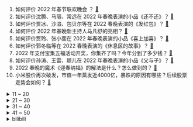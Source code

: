 1. 如何评价 2022 年春节联欢晚会 ？ [:link:](https://www.zhihu.com/question/514233220)
2. 如何评价沈腾、马丽、常远在 2022 年春晚表演的小品《还不还》？ [:link:](https://www.zhihu.com/question/514237081)
3. 如何评价贾冰、沙溢、包贝尔等在 2022 春晚表演的《发红包》？ [:link:](https://www.zhihu.com/question/514242075)
4. 如何评价 2022 年春晚新主持人马凡舒的亮相？ [:link:](https://www.zhihu.com/question/514237585)
5. 如何评价贾玲、张小斐在 2022 年春晚表演的小品《喜上加喜》？ [:link:](https://www.zhihu.com/question/514239309)
6. 如何评价郭冬临等在 2022 春晚表演的《休息区的故事》？ [:link:](https://www.zhihu.com/question/514248213)
7. 2022 年支付宝集五福活动开奖，你集齐了吗？今年分到了多少钱？ [:link:](https://www.zhihu.com/question/514242723)
8. 如何评价孙涛、王雷、颖儿在 2022 年春晚表演的小品《父与子》？ [:link:](https://www.zhihu.com/question/514234901)
9. 2022 春晚的魔术《迎春纳福》的解法是什么？怎么做到的？ [:link:](https://www.zhihu.com/question/514244197)
10. 小米股价再次破发，市值一年蒸发近4000亿，暴跌的原因有哪些？后续股票走势会如何？ [:link:](https://www.zhihu.com/question/513765651)
<details>
<summary>11 ~ 20</summary>

11. 人一旦开窍后，会产生哪些改变？ [:link:](https://www.zhihu.com/question/507160188)
12. 网飞新韩剧《僵尸校园》热度会超过《鱿鱼游戏》吗？ [:link:](https://www.zhihu.com/question/513822236)
13. 如何评价索尼以36亿美元收购Bungie? [:link:](https://www.zhihu.com/question/514287290)
14. 为什么感觉红米变高级了？ [:link:](https://www.zhihu.com/question/513172045)
15. 初中学历可以学ue4（虚幻4）吗？我家里穷，我想学这个来改变自己家里这种困境？ [:link:](https://www.zhihu.com/question/503485924)
16. 刘慈欣的《全频带阻塞干扰》疑似即将拍成电影，你期待吗？你觉得这部小说的改编会成功吗？ [:link:](https://www.zhihu.com/question/428745131)
17. 韩剧《僵尸校园》有哪些槽点？ [:link:](https://www.zhihu.com/question/513822109)
18. 除夕给喜欢的女孩发红包，发多少合适啊？ [:link:](https://www.zhihu.com/question/311139577)
19. 上海地铁回应乘车二维码「变红」，称为营造传统佳节喜庆氛围，如何看待这一做法？ [:link:](https://www.zhihu.com/question/514107150)
20. 《开端》里卢迪的妈妈在前面表现得非常令人窒息，但在最后一次循里面却陪他 cosplay，这真的可能吗？ [:link:](https://www.zhihu.com/question/513768420)
</details>
<details>
<summary>21 ~ 30</summary>

21. 如何评价王晶指导的网大《倚天屠龙记之九阳神功》？ [:link:](https://www.zhihu.com/question/514094561)
22. 如何评价 2022 春晚的舞蹈《只此青绿》？ [:link:](https://www.zhihu.com/question/514238732)
23. 文艺作品中，如何塑造出一个颇为不幸的悲剧角色而不显得过分刻意？ [:link:](https://www.zhihu.com/question/37793061)
24. 你所读的经济学方向，有哪些不错的讲义（Notes）？ [:link:](https://www.zhihu.com/question/335717574)
25. 如何看待「艺术疗愈」这一概念？ [:link:](https://www.zhihu.com/question/458078011)
26. 如何评价朱一龙、赵丽颖、王俊凯、郁可唯在春晚中表演的《欢乐时光》？ [:link:](https://www.zhihu.com/question/514262369)
27. 安全带这么重要，为什么不设计成不系车就无法启动？ [:link:](https://www.zhihu.com/question/30162877)
28. 如何评价王嘉尔、陈坤、萧敬腾、彭永琛在春晚中表演的《黄河 长江》？ [:link:](https://www.zhihu.com/question/514253866)
29. 中国空间站航天员在春晚零点送来新年太空祝福，你有什么祝愿想带给太空？ [:link:](https://www.zhihu.com/question/514206588)
30. 看完 2022 春晚中的三星堆文物现场发布仪式你有什么样的感触？ [:link:](https://www.zhihu.com/question/514249695)
</details>
<details>
<summary>31 ~ 40</summary>

31. 有哪些不落俗套的新年祝福语？ [:link:](https://www.zhihu.com/question/19966576)
32. 如何评价 2022 天津卫视德云社相声春晚？ [:link:](https://www.zhihu.com/question/514121543)
33. 如何评价 2022 年春晚中的景观太极《行云流水》？ [:link:](https://www.zhihu.com/question/514239006)
34. 2022年的春节要到了，有没有虎年的祝福文案？ [:link:](https://www.zhihu.com/question/511136503)
35. 2022 春节档预售《水门桥》票房一骑绝尘，它会是今年的票房冠军吗？ [:link:](https://www.zhihu.com/question/512755204)
36. 奥密克戎亚变体「奥密克戎的妹妹」已在英发现 400 多病例，传播速度快但毒力弱，有哪些信息值得关注？ [:link:](https://www.zhihu.com/question/513490978)
37. 为什么张飞敢多次羞辱吕布？ [:link:](https://www.zhihu.com/question/501401524)
38. 不说地名，如何用年夜饭证明你是哪个地方的人？ [:link:](https://www.zhihu.com/question/513971236)
39. 为什么现在二三十岁的年轻人，外貌上的年龄特征没那么明显了？ [:link:](https://www.zhihu.com/question/495295446)
40. 如何评价《开端》中的「快乐一哥」？ [:link:](https://www.zhihu.com/question/512387634)
</details>
<details>
<summary>41 ~ 50</summary>

41. 如何看待冯提莫演唱歌曲《好运来》？你喜欢这样的风格吗？ [:link:](https://www.zhihu.com/question/514004577)
42. 应届生因加班怒怼管理层，是不是因为我们年轻人吃不了苦了？ [:link:](https://www.zhihu.com/question/513618590)
43. 《长津湖》续作《水门桥》官宣，你期望影片还原哪些真实的历史细节？ [:link:](https://www.zhihu.com/question/495132702)
44. 年夜饭上，有什么能让家里人吃起来「眼前一亮」的菜？ [:link:](https://www.zhihu.com/question/266252162)
45. 如何看待原神2022年1月27号的更新（闲替衣装发放）？ [:link:](https://www.zhihu.com/question/513667385)
46. 如何评价易烊千玺、李宇春、邓超在春晚中表演的《时代感》？ [:link:](https://www.zhihu.com/question/514234399)
47. 如何评价《一人之下》漫画598（562）话? [:link:](https://www.zhihu.com/question/513724845)
48. 职场人原地过年，如何才能更有年味儿仪式感？ [:link:](https://www.zhihu.com/question/512170914)
49. 有没有甜甜的医生文？ [:link:](https://www.zhihu.com/question/375306760)
50. 中国药科大宣布允许人才潜心研究 10 年不发论文，可行性如何？如果是你你愿意这样做吗？ [:link:](https://www.zhihu.com/question/514197476)
</details><details>
<summary>bilibili</summary>

1. 历时8天，我康复了，谢谢所有的朋友们。 [:link:](//www.bilibili.com/video/BV16F411H7gW)
2. 鬼畜全明星是吧？直接来吧！ [:link:](//www.bilibili.com/video/BV1Pa41127ay)
3. 《原神》飞彩镌流年活动过场动画-「岁华流彩」 [:link:](//www.bilibili.com/video/BV1Nr4y1Y7V5)
4. 网络热门爆款鉴定22 [:link:](//www.bilibili.com/video/BV1Xq4y1C7Uj)
5. 《原神》角色演示 -「钟莉：哒哒哒」 [:link:](//www.bilibili.com/video/BV1a34y127yT)
6. 大爷，一路走好。 [:link:](//www.bilibili.com/video/BV1hZ4y1d7qr)
7. B站首发！从酒店员工到两项世界纪录保持者，其实我只想做回我自己！ [:link:](//www.bilibili.com/video/BV18b4y1E72i)
8. 苏联人为何要在法国干绑票？【小约翰】 [:link:](//www.bilibili.com/video/BV1c34y127nL)
9. 《野营》 [:link:](//www.bilibili.com/video/BV1pR4y1j7CK)
10. 【全明星贺岁】废土囧途 [:link:](//www.bilibili.com/video/BV1Nr4y1Y7aD)
<details>
<summary>11 ~ 20</summary>

11. 在法国难得一见的山楂，却是一道抹不掉的家乡红 [:link:](//www.bilibili.com/video/BV11m4y1f7kj)
12. 2022原神拜年纪 [:link:](//www.bilibili.com/video/BV1uP4y1N7cq)
13. 做了一个27000000毫安的超大巨型充电宝！ [:link:](//www.bilibili.com/video/BV1a44y1s7gJ)
14. 【春节档全明星】弯转大了，容易扯着淡！ [:link:](//www.bilibili.com/video/BV1SP4y1N78D)
15. 可能鞭炮也有自己的想法吧 [:link:](//www.bilibili.com/video/BV1b44y1p7NE)
16. 自从做了UP主，警察，诈骗犯，黑产都关注了我 [:link:](//www.bilibili.com/video/BV1ZR4y1T71H)
17. 过年时的满级父母 [:link:](//www.bilibili.com/video/BV1mL4y1x75m)
18. 怎 么 让 女 友 无 意 间 看 到 ？ [:link:](//www.bilibili.com/video/BV1ZY4114739)
19. 钟离：别唱了旅行者羞死人了啊啊啊！！！ [:link:](//www.bilibili.com/video/BV1Nb4y1E7D6)
20. 过年期间的内心独白（壹） [:link:](//www.bilibili.com/video/BV1oa411m7QQ)
</details>
<details>
<summary>21 ~ 30</summary>

21. ？ [:link:](//www.bilibili.com/video/BV1QY411b7Kf)
22. 财神♂到 [:link:](//www.bilibili.com/video/BV1PS4y1L7PT)
23. 【开端小江警官】在B站上搜自己竟然看到了……… [:link:](//www.bilibili.com/video/BV1xu411R7Qk)
24. 🐯春晚没这个我不看，你呢？！🐯 [:link:](//www.bilibili.com/video/BV1US4y1y7es)
25. 爪爪冷，用尾巴垫一下就好啦 [:link:](//www.bilibili.com/video/BV15b4y1E7TG)
26. 2022哔哩哔哩拜年纪 [:link:](//www.bilibili.com/video/BV1fR4y1T7aV)
27. 【时代少年团】TNT红包大作战 [:link:](//www.bilibili.com/video/BV1vb4y1E7CL)
28. 【医学博士】如何千杯不醉？丨如何快速解酒？ [:link:](//www.bilibili.com/video/BV1XS4y1L7gU)
29. 千古名场面！林冲终于不再忍了！最燃打戏之一！《水浒传》P6（风雪山神庙） [:link:](//www.bilibili.com/video/BV1U34y117g8)
30. 《全 村 造 车》 ：能飞，只能飞一点点... [:link:](//www.bilibili.com/video/BV1jm4y1f7Au)
</details>
<details>
<summary>31 ~ 40</summary>

31. 给老弟一个难忘的新年，祝大家新年快乐。 [:link:](//www.bilibili.com/video/BV1Lr4y1Y7v7)
32. 警察抓捕嫌犯路上，总有民间神秘力量前来助攻 网友：高手在民间 [:link:](//www.bilibili.com/video/BV1N3411h76P)
33. 被谷歌翻译14次的穿山甲与鸡汤：我就是臭名远扬的无神论者！炸鸡没必要用新的油！ [:link:](//www.bilibili.com/video/BV1zq4y1874d)
34. 【B站独家】是的，我最近结了个婚。 [:link:](//www.bilibili.com/video/BV13r4y1Y7QH)
35. 妈，我带朋友回家了 [:link:](//www.bilibili.com/video/BV1Zm4y1f7q5)
36. 【特效向】全明星の新年篇 [:link:](//www.bilibili.com/video/BV1FF411p7hu)
37. 《飞吧》 [:link:](//www.bilibili.com/video/BV1rF411n7Es)
38. 王者新春贺岁片| 一个快递，引发易烊千玺、杨幂、李现、张大仙接力的连环奇遇！ [:link:](//www.bilibili.com/video/BV1w44y1s7Mr)
39. 在农村结婚是一种什么体验！ [:link:](//www.bilibili.com/video/BV1Gu411d7cw)
40. 最美好的事就是和你一起看烟花 [:link:](//www.bilibili.com/video/BV1j34y1q7Vp)
</details>
<details>
<summary>41 ~ 50</summary>

41. 谢谢你，火柴人！ [:link:](//www.bilibili.com/video/BV1cZ4y1Z7sx)
42. 《只 要 是 日 语 就 画 风 突 变》 [:link:](//www.bilibili.com/video/BV1jL411F7rz)
43. 没文化的我只能说一句“卧槽”！ [:link:](//www.bilibili.com/video/BV1M3411a7TE)
44. 鉴定网络热门艺术视频（16） [:link:](//www.bilibili.com/video/BV1wT4y117BD)
45. 【春节】刘德华《恭喜发财》春节必听神曲！祝大家新年快乐！ [:link:](//www.bilibili.com/video/BV1zZ4y1d7jH)
46. 评分4.0！拷打2021年度最烂动画《进化之实》！难以言喻的反向神作！ [:link:](//www.bilibili.com/video/BV1o44y1s7TM)
47. 我爹说 没有小姑娘会拒绝这个 [:link:](//www.bilibili.com/video/BV1o5411f7Lc)
48. 我和小熊饼干，一定很难选吧❤，嘉心糖怒唱《嘉心饼干》！ [:link:](//www.bilibili.com/video/BV1jb4y1E7kM)
49. “因为太可爱 所以忘了长腿了” [:link:](//www.bilibili.com/video/BV12F411n7Y1)
50. 我竟是我妈妈，也是我外婆 [:link:](//www.bilibili.com/video/BV1BY411t7nX)
</details>
<details>
<summary>51 ~ 60</summary>

51. 在监控里看到了奇怪的人 [:link:](//www.bilibili.com/video/BV12q4y1h7b3)
52. ［理科生的浪漫］用物理实验材料Al2O3做成项链送女朋友 [:link:](//www.bilibili.com/video/BV1Rm4y1Z7N7)
53. 【原创音乐】《除夕》A-SOUL全新团曲MV【2022拜年纪单品】 [:link:](//www.bilibili.com/video/BV1Ga41127eH)
54. 上课放电影时睡觉 真的太爽了 [:link:](//www.bilibili.com/video/BV1fu41117EK)
55. 北美第一自助餐，战斧牛排龙虾不限量！小伙飞4500公里就为了它？ [:link:](//www.bilibili.com/video/BV1ZS4y1y7r5)
56. 俄罗斯老婆给年轻的老板上一课 [:link:](//www.bilibili.com/video/BV1DZ4y1o7jZ)
57. 未被审判的战犯：昭和天皇裕仁（下）【历史调研室29】 [:link:](//www.bilibili.com/video/BV1ES4y1y7K1)
58. 人在家中坐 社死天上来 [:link:](//www.bilibili.com/video/BV1da41117Xj)
59. 当代学生最大的困境！千万别让自己成为信息孤岛！课程/保研/考研/比赛/考证/实习/就业…在这些地方找信息就对了 [:link:](//www.bilibili.com/video/BV1y3411h7oB)
60. 无人生还 [:link:](//www.bilibili.com/video/BV1wS4y1y7Lp)
</details>
<details>
<summary>61 ~ 70</summary>

61. 陪铲屎官走南闯关的猫，今天和刘德华 华哥一起给大家送虎年祝福啦 [:link:](//www.bilibili.com/video/BV1SF411n7Mc)
62. 【STN快报第六季19】斯宾塞与科迪克，你会选择哪位当你的老板？ [:link:](//www.bilibili.com/video/BV16a41117WH)
63. 某up给粉丝拜年 , 然而 [:link:](//www.bilibili.com/video/BV1xr4y1Y7Tu)
64. “打架逃课、还跳楼，钟南山！你长大不会有出息的！”差点被命运毁掉的天才学渣 [:link:](//www.bilibili.com/video/BV1VS4y1y71v)
65. 爷爷做的机箱，一辈子也用不坏~ [:link:](//www.bilibili.com/video/BV1o34y117bY)
66. 千万不要抛下你的猫回家过年……😭 [:link:](//www.bilibili.com/video/BV1Lm4y1f7oC)
67. 耗时半年！我做了一款免费游戏上架steam啦！ [:link:](//www.bilibili.com/video/BV1EP4y1A7SR)
68. 成都吃客  厨子探店¥484 [:link:](//www.bilibili.com/video/BV1RP4y1P76W)
69. 找狗游戏 [:link:](//www.bilibili.com/video/BV1ZS4y1C7iY)
70. 骆驼为什么会吐“肉球”？揭秘雄性动物的“自残原则” [:link:](//www.bilibili.com/video/BV1Kq4y1F7ny)
</details>
<details>
<summary>71 ~ 80</summary>

71. 【野生人类图鉴】懂不懂《高端玩家》的含金量啊【妈见打】 [:link:](//www.bilibili.com/video/BV1hL411F71b)
72. 章鱼小丸子：做的很好，下次别做了 [:link:](//www.bilibili.com/video/BV1vu411R762)
73. 【军哥】我 结 婚 啦 [:link:](//www.bilibili.com/video/BV1y3411h7TW)
74. 价值1万元，耗时1整周，只为1盆菜。 [:link:](//www.bilibili.com/video/BV185411Z7vh)
75. 我用50天的时间，一条命一双手一口气通关造梦西游3！ [:link:](//www.bilibili.com/video/BV18m4y1S7uk)
76. 【原神】只是椰羊在跳舞 [:link:](//www.bilibili.com/video/BV1r44y1s7oa)
77. 【开端】“如果这么拍，那不得封神啊！？” [:link:](//www.bilibili.com/video/BV1Ba411m7Eo)
78. 拉宏桑vs山城小栗旬 [:link:](//www.bilibili.com/video/BV1SS4y1y7dT)
79. 是谁？让张欣怡见到就一秒脸红 [:link:](//www.bilibili.com/video/BV1XS4y1C7ZX)
80. 年度极限挑战【2022拜年纪单品】 [:link:](//www.bilibili.com/video/BV1c5411f75g)
</details>
<details>
<summary>81 ~ 90</summary>

81. 只用一首bgm 让她重新爱上我！！ [:link:](//www.bilibili.com/video/BV1pb4y1E7KJ)
82. 居然被网友们的问题问的哑口无言？! [:link:](//www.bilibili.com/video/BV1SL4y1x7dG)
83. [DIO]我把dio爷做成了搅碎器，来给大家拜年了ヾ(＾。^*) [:link:](//www.bilibili.com/video/BV11S4y1L7DF)
84. 2022年春晚惨遭“泄露”！春晚没这个我不看！ [:link:](//www.bilibili.com/video/BV1nP4y1N7pw)
85. 奇葩键盘侠大赏 [:link:](//www.bilibili.com/video/BV1m44y1s7R1)
86. 河南的logo他来了 [:link:](//www.bilibili.com/video/BV1V34y127iw)
87. 去找山城小栗旬剪头发，被他当成男生了？？第一次在男士理发馆理发 [:link:](//www.bilibili.com/video/BV1Gr4y1Y7Pi)
88. 【黄志玮】魔尊今日降临！B站我来了！ [:link:](//www.bilibili.com/video/BV1n34y1274L)
89. 过年时你的家人都在干什么 [:link:](//www.bilibili.com/video/BV1VY41187Hg)
90. 这一份街边摊烤猪蹄，帅小伙圆了童年时期的梦想！ [:link:](//www.bilibili.com/video/BV1Jr4y1Y7SZ)
</details>
<details>
<summary>91 ~ 100</summary>

91. 盘点2021年最讨人厌的角色！古偶美男满天飞，工业糖精齁死谁？ [:link:](//www.bilibili.com/video/BV1qZ4y1Z7zs)
92. 奇怪的春节【2022拜年纪单品】 [:link:](//www.bilibili.com/video/BV1B5411Z7f3)
93. 只有一箱油，一直往西开！发生了什么竟然让女友当场崩溃？？ [:link:](//www.bilibili.com/video/BV17Y411t7n2)
94. 我连到了正在街头巡逻的美国警察？！！【国际尬聊42】 [:link:](//www.bilibili.com/video/BV1kq4y187Gy)
95. 廉颇老矣 尚能饭否？ [:link:](//www.bilibili.com/video/BV1DS4y1y7of)
96. 十年网龄才知道的Q版CS，小时候微机课上玩过的打鬼子游戏 [:link:](//www.bilibili.com/video/BV1iT4y1y7fv)
97. 4k极致画质-自制致敬新海诚作品-CG版短片《我们仍未知晓的天空之蓝》 [:link:](//www.bilibili.com/video/BV1YZ4y1Z7FW)
98. 机关柜中柜 [:link:](//www.bilibili.com/video/BV16P4y1N7mf)
99. 2022王者荣耀新春会「好梦三连」 [:link:](//www.bilibili.com/video/BV1Pb4y1E7bh)
100. 1月26日，黑龙江哈尔滨。女友悄悄带男友回家见父母，没开门小伙就叫“妈”，妈妈反应亮了！ [:link:](//www.bilibili.com/video/BV1234y117pC)
</details></details>